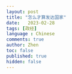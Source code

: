 ```yaml
---
layout: post
title: "怎么才算发达国家"
date:   2023-02-28
tags: [政经]
language : Chinese
comments: true
author: Zhen
toc: false
published: true
hidden: false
---
```


<!--stackedit_data:
eyJoaXN0b3J5IjpbLTE3NTIzMzc1MTNdfQ==
-->